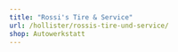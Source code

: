 ```yaml
---
title: "Rossi's Tire & Service"
url: /hollister/rossis-tire-und-service/
shop: Autowerkstatt
---
```

